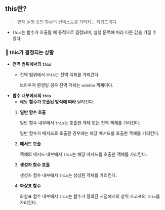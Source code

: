 ## this란?

> 현재 실행 중인 함수의 컨텍스트를 가리키는 키워드이다.

- `this`는 함수가 호출될 때 동적으로 결정되며, 실행 문맥에 따라 다른 값을 가질 수 있다.

### 📌 this가 결정되는 상황

- **전역 범위에서의 `this`**
    - 전역 범위에서 `this`는 전역 객체를 가리킨다.

      브라우저 환경일 경우 전역 객체는 `window` 객체이다.
- **함수 내부에서의 `this`**
    - 해당 **함수가 호출된 방식에 따라** 달라진다.
    1. **일반 함수 호출**
        
        일반 함수 내부에서 `this`는 호출한 객체 또는 전역 객체를 가리킨다.
        
        일반 함수가 메서드로 호출된 경우에는 해당 메서드를 호출한 객체를 가리킨다.
        
    2. **메서드 호출**
        
        객체의 메서드 내부에서 `this`는 해당 메서드를 호출한 객체를 가리킨다.
        
    3. **생성자 함수 호출**
        
        생성자 함수 내부에서 `this`는 생성된 객체를 가리킨다.
        
    4. **화살표 함수**
        
        화살표 함수 내부에서 `this`는 함수가 정의된 시점에서의 상위 스코프의 `this`를 가리킨다.